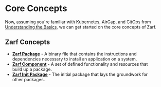 # Core Concepts

Now, assuming you're familiar with Kubernetes, AirGap, and GitOps from [Understanding the Basics](../2-getting-started/0-understand-the-basics.md), we can get started on the core concepts of Zarf.

## Zarf Concepts

- [**Zarf Package**](../4-create-a-zarf-package/1-zarf-packages.md) - A binary file that contains the instructions and dependencies necessary to install an application on a system.
- [**Zarf Component**](../4-create-a-zarf-package/2-zarf-components.md) - A set of defined functionality and resources that build up a package.
- [**Zarf Init Package**](../4-create-a-zarf-package/3-zarf-init-package.md) - The initial package that lays the groundwork for other packages.
